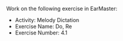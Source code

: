Work on the following exercise in EarMaster:
- Activity: Melody Dictation
- Exercise Name: Do, Re
- Exercise Number: 4.1
